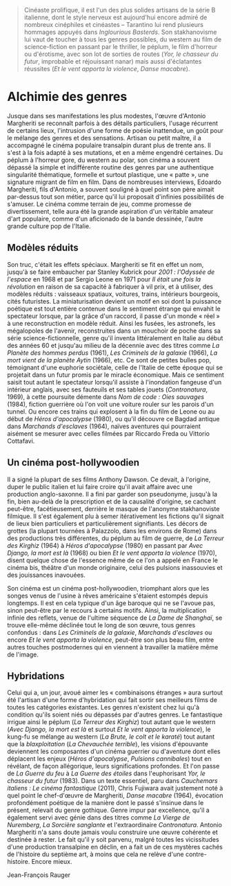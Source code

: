 > Cinéaste prolifique, il est l'un des plus solides artisans de la série B italienne, dont le style nerveux est aujourd'hui encore admiré de nombreux cinéphiles et cinéastes – Tarantino lui rend plusieurs hommages appuyés dans _Inglourious Basterds_. Son stakhanovisme lui vaut de toucher à tous les genres possibles, du western au film de science-fiction en passant par le thriller, le péplum, le film d'horreur ou d'érotisme, avec son lot de sorties de routes (_Yor, le chasseur du futur_, improbable et réjouissant nanar) mais aussi d'éclatantes réussites (_Et le vent apporta la violence_, _Danse macabre_).

# Alchimie des genres

Jusque dans ses manifestations les plus modestes, l'œuvre d'Antonio Margheriti se reconnaît parfois à des détails particuliers, l'usage récurrent de certains lieux, l'intrusion d'une forme de poésie inattendue, un goût pour le mélange des genres et des sensations. Artisan ou petit maître, il a accompagné le cinéma populaire transalpin durant plus de trente ans. Il s'est à la fois adapté à ses mutations, et en a même engendré certaines. Du péplum à l'horreur gore, du western au polar, son cinéma a souvent dépassé la simple et indifférente routine des genres par une authentique singularité thématique, formelle et surtout plastique, une « patte », une signature migrant de film en film. Dans de nombreuses interviews, Edoardo Margheriti, fils d'Antonio, a souvent souligné à quel point son père aimait par-dessus tout son métier, parce qu'il lui proposait d'infinies possibilités de s'amuser. Le cinéma comme terrain de jeu, comme promesse de divertissement, telle aura été la grande aspiration d'un véritable amateur d'art populaire, comme d'un aficionado de la bande dessinée, l'autre grande culture pop de l'Italie.

## Modèles réduits

Son truc, c'était les effets spéciaux. Margheriti se fit en effet un nom, jusqu'à se faire embaucher par Stanley Kubrick pour _2001 : l'Odyssée de l'espace_ en 1968 et par Sergio Leone en 1971 pour _Il était une fois la révolution_ en raison de sa capacité à fabriquer à vil prix, et à utiliser, des modèles réduits : vaisseaux spatiaux, voitures, trains, intérieurs bourgeois, cités futuristes. La miniaturisation devient un motif en soi dont la puissance poétique est tout entière contenue dans le sentiment étrange qui envahit le spectateur lorsque, par la grâce d'un raccord, il passe d'un monde « réel » à une reconstruction en modèle réduit. Ainsi les fusées, les astronefs, les mégalopoles de l'avenir, reconstruites dans un mouchoir de poche dans sa série science-fictionnelle, genre qu'il inventa littéralement en Italie au début des années 60 et jusqu'au milieu de la décennie avec des titres comme _La Planète des hommes perdus_ (1961), _Les Criminels de la galaxie_ (1966), _La mort vient de la planète Aytin_ (1966), etc. Ce sont de petites bulles pop, témoignant d'une euphorie sociétale, celle de l'Italie de cette époque qui se projetait dans un futur promis par le miracle économique. Mais ce sentiment saisit tout autant le spectateur lorsqu'il assiste à l'inondation fangeuse d'un intérieur anglais, avec ses fauteuils et ses tables jouets (_Contronatura_, 1969), à cette poursuite démente dans _Nom de code : Oies sauvages_ (1984), fiction guerrière où l'on voit une voiture rouler sur les parois d'un tunnel. Ou encore ces trains qui explosent à la fin du film de Leone ou au début de _Héros d'apocalypse_ (1980), ou qu'il découvre ce Bagdad antique dans _Marchands d'esclaves_ (1964), naïves aventures qui pourraient aisément se mesurer avec celles filmées par Riccardo Freda ou Vittorio Cottafavi.

## Un cinéma post-hollywoodien

Il a signé la plupart de ses films Anthony Dawson. Ce devait, à l'origine, duper le public italien et lui faire croire qu'il avait affaire avec une production anglo-saxonne. Il a fini par garder son pseudonyme, jusqu'à la fin, bien au-delà de la prescription et de la causalité d'origine, se cachant peut-être, facétieusement, derrière le masque de l'anonyme stakhanoviste filmique. Il s'est également plu à semer itérativement les fictions qu'il signait de lieux bien particuliers et particulièrement signifiants. Les décors de grottes (la plupart tournées à Palazzolo, dans les environs de Rome) dans des productions très différentes, du péplum au film de guerre, de _La Terreur des Kirghiz_ (1964) à _Héros d'apocalypse_ (1980) en passant par _Avec Django, la mort est là_ (1968) ou bien _Et le vent apporta la violence_ (1970), disent quelque chose de l'essence même de ce l'on a appelé en France le cinéma bis, théâtre d'un monde originaire, celui des pulsions inassouvies et des jouissances inavouées.

Son cinéma est un cinéma post-hollywoodien, triomphant alors que les songes venus de l'usine à rêves américaine s'étaient estompés depuis longtemps. Il est en cela typique d'un âge baroque qui ne se l'avoue pas, sinon peut-être par le recours à certains motifs. Ainsi, la multiplication infinie des reflets, venue de l'ultime séquence de _La Dame de Shanghaï_, se trouve elle-même déclinée tout le long de son œuvre, tous genres confondus : dans _Les Criminels de la galaxie_, _Marchands d'esclaves_ ou encore _Et le vent apporta la violence_, peut-être son plus beau film, entre autres touches postmodernes qui en viennent à travailler la matière même de l'image.

## Hybridations

Celui qui a, un jour, avoué aimer les « combinaisons étranges » aura surtout été l'artisan d'une forme d'hybridation qui fait sortir ses meilleurs films de toutes les catégories existantes. Les genres n'existent chez lui qu'à condition qu'ils soient niés ou dépassés par d'autres genres. Le fantastique irrigue ainsi le péplum (_La Terreur des Kirghiz_) tout autant que le western (_Avec Django, la mort est là_ et surtout _Et le vent apporta la violence_), le kung-fu se mélange au western (_La Brute, le colt et le karaté_) tout autant que la _blaxploitation_ (_La Chevauchée terrible_), les visions d'épouvante deviennent les composantes d'un cinéma guerrier ou d'aventure dont elles déplacent les enjeux (_Héros d'apocalypse_, _Pulsions cannibales_) tout en révélant, de façon allégorique, leurs significations profondes. Et l'on passe de _La Guerre du feu_ à _La Guerre des étoiles_ dans l'euphorisant _Yor, le chasseur du futur_ (1983). Dans un texte essentiel, paru dans _Cauchemars italiens : Le cinéma fantastique_ (2011), Chris Fujiwara avait justement noté à quel point le chef-d'œuvre de Margheriti, _Danse macabre_ (1964), évocation profondément poétique de la manière dont le passé s'insinue dans le présent, relevait du genre gothique. Genre impur par excellence, qu'il a également servi avec génie dans des titres comme _La Vierge de Nuremberg_, _La Sorcière sanglante_ et l'extraordinaire _Contronatura_. Antonio Margheriti n'a sans doute jamais voulu construire une œuvre cohérente et destinée à rester. Le fait qu'il y soit parvenu, malgré toutes les vicissitudes d'une production transalpine en déclin, en a fait un de ces mystères cachés de l'histoire du septième art, à moins que cela ne relève d'une contre-histoire. Encore mieux.

<div class="author">Jean-François Rauger</div>

